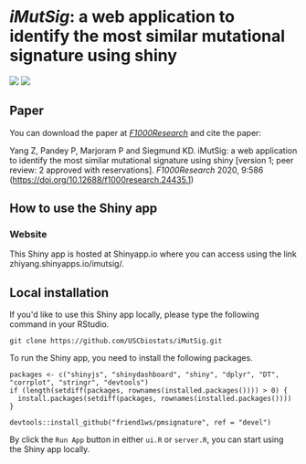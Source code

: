 # *iMutSig*: a web application to identify the most similar mutational signature using shiny

![](https://img.shields.io/badge/release%20version-1.0-green.svg)
[![](https://img.shields.io/badge/doi-10.12688/f1000research.24435-yellow.svg)](https://doi.org/10.12688/f1000research.24435.1)


## Paper
You can download the paper at [*F1000Research*](https://doi.org/10.12688/f1000research.24435.1) and cite the paper:

Yang Z, Pandey P, Marjoram P and Siegmund KD. iMutSig: a web application to identify the most similar mutational signature using shiny [version 1; peer review: 2 approved with reservations]. *F1000Research* 2020, 9:586 (https://doi.org/10.12688/f1000research.24435.1)

## How to use the Shiny app
### Website
This Shiny app is hosted at Shinyapp.io where you can access using the link zhiyang.shinyapps.io/imutsig/. 

## Local installation
If you'd like to use this Shiny app locally, please type the following command in your RStudio. 

```
git clone https://github.com/USCbiostats/iMutSig.git
```

To run the Shiny app, you need to install the following packages. 

```
packages <- c("shinyjs", "shinydashboard", "shiny", "dplyr", "DT", "corrplot", "stringr", "devtools")
if (length(setdiff(packages, rownames(installed.packages()))) > 0) {
  install.packages(setdiff(packages, rownames(installed.packages())))  
}

devtools::install_github("friend1ws/pmsignature", ref = "devel")
```

By click the `Run App` button in either `ui.R` or `server.R`, you can start using the Shiny app locally. 